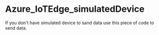 # Azure_IoTEdge_simulatedDevice
If you don't have simulated device to sand data use this piece of code to send data. 
